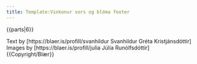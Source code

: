 ```yaml
---
title: Template:Vinkonur vors og blóma footer
---
```


{{parts|6}}

<div class="sans-serif center">
Text by [https://blaer.is/profill/svanhildur Svanhildur Gréta Kristjánsdóttir]<br/>
Images by [https://blaer.is/profill/julia Júlía Runólfsdóttir]
</div>

<Footer>
{{Copyright/Blær}}
</Footer>
